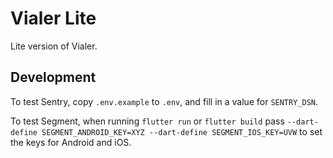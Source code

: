 # Vialer Lite

Lite version of Vialer.

## Development

To test Sentry, copy `.env.example` to `.env`, and fill in a value for `SENTRY_DSN`.

To test Segment, when running `flutter run` or `flutter build` pass
`--dart-define SEGMENT_ANDROID_KEY=XYZ --dart-define SEGMENT_IOS_KEY=UVW`
to set the keys for Android and iOS.
